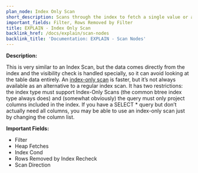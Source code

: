```yaml
---
plan_node: Index Only Scan
short_description: Scans through the index to fetch a single value or a range of values in index order without reading table data.
important_fields: Filter, Rows Removed by Filter
title: EXPLAIN - Index Only Scan
backlink_href: /docs/explain/scan-nodes
backlink_title: 'Documentation: EXPLAIN - Scan Nodes'
---
```


**Description:**

This is very similar to an Index Scan, but the data comes directly from the index and the visibility check is handled specially, so it can avoid looking at the table data entirely. An [index-only scan](https://www.postgresql.org/docs/current/indexes-index-only-scans.html) is faster, but it’s not always available as an alternative to a regular index scan. It has two restrictions: the index type must support Index-Only Scans (the common btree index type always does) and (somewhat obviously) the query must only project columns included in the index. If you have a SELECT * query but don’t actually need all columns, you may be able to use an index-only scan just by changing the column list.

**Important Fields:**

- Filter
- Heap Fetches
- Index Cond
- Rows Removed by Index Recheck
- Scan Direction
